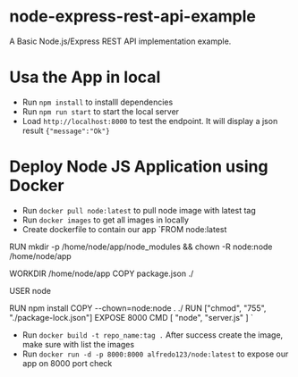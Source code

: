 # node-express-rest-api-example

A Basic Node.js/Express REST API implementation example.


# Usa the App in local

* Run `npm install` to installl dependencies
* Run `npm run start` to start the local server
* Load `http://localhost:8000` to test the endpoint. It will display a json result `{"message":"Ok"}`

# Deploy Node JS Application using Docker

* Run `docker pull node:latest` to pull node image with latest tag
* Run `docker images` to get all images in locally
* Create dockerfile to contain our app
`FROM node:latest

RUN mkdir -p /home/node/app/node_modules && chown -R node:node /home/node/app

WORKDIR /home/node/app
COPY package.json ./

USER node

RUN npm install
COPY --chown=node:node . ./
RUN ["chmod", "755", "./package-lock.json"]
EXPOSE 8000
CMD [ "node", "server.js" ]
`
* Run `docker build -t repo_name:tag .`
After success create the image, make sure with list the images
* Run `docker run -d -p 8000:8000 alfredo123/node:latest` to expose our app on 8000 port
check 











